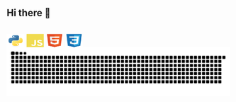 ## Hi there 👋

<div style="display: inline_block"><br>
 <img align="center" alt="Rafa-Python" height="30" width="40" src="https://raw.githubusercontent.com/devicons/devicon/master/icons/python/python-original.svg">
   <img align="center" alt="Rafa-Js" height="30" width="40" src="https://raw.githubusercontent.com/devicons/devicon/master/icons/javascript/javascript-plain.svg">
  <img align="center" alt="Rafa-HTML" height="30" width="40" src="https://raw.githubusercontent.com/devicons/devicon/master/icons/html5/html5-original.svg">
  <img align="center" alt="Rafa-CSS" height="30" width="40" src="https://raw.githubusercontent.com/devicons/devicon/master/icons/css3/css3-original.svg">
 </div>
 
<picture align="center">
  <source media="(prefers-color-scheme: dark)" srcset="https://raw.githubusercontent.com/jhowvana/jhowvana/output/github-contribution-grid-snake-dark.svg">
  <source media="(prefers-color-scheme: light)" srcset="https://raw.githubusercontent.com/jhowvana/jhowvana/output/github-contribution-grid-snake-dark.svg">
  <img align="center" alt="github contribution grid snake animation" src="https://raw.githubusercontent.com/jhowvana/jhowvana/output/github-contribution-grid-snake.svg">
</picture>

